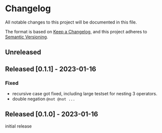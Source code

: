 # Changelog
All notable changes to this project will be documented in this file.

The format is based on [Keep a Changelog](https://keepachangelog.com/en/1.0.0/),
and this project adheres to [Semantic Versioning](https://semver.org/spec/v2.0.0.html).

## Unreleased

## Released [0.1.1] - 2023-01-16

### Fixed
- recursive case got fixed, including large testset for nesting 3 operators.
- double negation `@not @not ...`

## Released [0.1.0] - 2023-01-16

initial release
